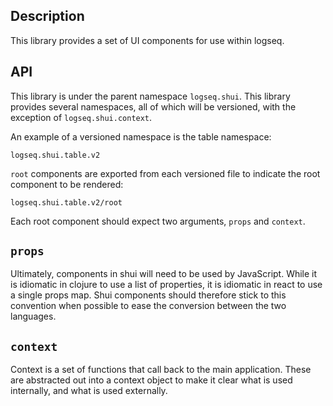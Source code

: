 ## Description

This library provides a set of UI components for use within logseq.

## API

This library is under the parent namespace `logseq.shui`. This library provides 
several namespaces, all of which will be versioned, with the exception of `logseq.shui.context`.

An example of a versioned namespace is the table namespace:

`logseq.shui.table.v2`

`root` components are exported from each versioned file to indicate the root component to be rendered:

`logseq.shui.table.v2/root`

Each root component should expect two arguments, `props` and `context`. 

## `props`

Ultimately, components in shui will need to be used by JavaScript. While it is idiomatic in clojure to
use a list of properties, it is idiomatic in react to use a single props map. Shui components should therefore 
stick to this convention when possible to ease the conversion between the two languages. 

## `context` 

Context is a set of functions that call back to the main application. These are abstracted out into a context 
object to make it clear what is used internally, and what is used externally.
